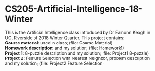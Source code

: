 # CS205-Artificial-Intelligence-18-Winter
This is the Artificial Intelligence class introduced by Dr Eamonn Keogh in UC, Riverside of 2018 Winter Quarter.
This project contains:<br />
**Course material**: used in class; (file: Course Material) <br />
**Homework description**: and my solution; (file: Homework1)<br />
**Project 1**: 8-puzzle description and my solution; (file: Project1 8-puzzle) <br />
**Project 2**: Feature Selection with Nearest Neighbor, problem description and my solution; (file: Project2 Feature Selection) <br />
